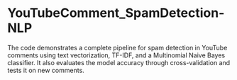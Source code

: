 # YouTubeComment_SpamDetection-NLP
The code demonstrates a complete pipeline for spam detection in YouTube comments using text vectorization, TF-IDF, and a Multinomial Naive Bayes classifier. It also evaluates the model accuracy through cross-validation and tests it on new comments.
